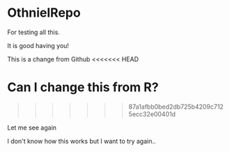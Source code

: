 # OthnielRepo
For testing all this.


It is good having you!

This is a change from Github
<<<<<<< HEAD

Can I change this from R?
=======
>>>>>>> 87a1afbb0bed2db725b4209c7125ecc32e00401d

Let me see again

I don't know how this works but I want to try again..
